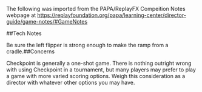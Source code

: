 The following was imported from the PAPA/ReplayFX Compeition Notes webpage at https://replayfoundation.org/papa/learning-center/director-guide/game-notes/#GameNotes

##Tech Notes
            
Be sure the left flipper is strong enough to make the ramp from a cradle.##Concerns
            
Checkpoint is generally a one-shot game. There is nothing outright wrong with using Checkpoint in a tournament, but many players may prefer to play a game with more varied scoring options. Weigh this consideration as a director with whatever other options you may have.